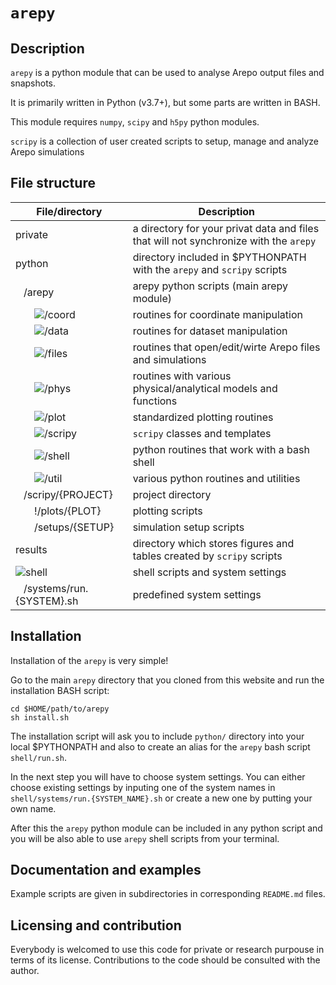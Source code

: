 # `arepy`

## Description

`arepy` is a python module that can be used to analyse Arepo output files and snapshots.

It is primarily written in Python (v3.7+), but some parts are written in BASH.

This module requires `numpy`, `scipy` and `h5py` python modules.

`scripy` is a collection of user created scripts to setup, manage and analyze Arepo simulations

## File structure

| File/directory | Description |
|---|---|
| private | a directory for your privat data and files that will not synchronize with the `arepy` |
| python | directory included in $PYTHONPATH with the `arepy` and `scripy` scripts |
| &nbsp; &nbsp;/arepy | arepy python scripts (main arepy module) |
| &nbsp; &nbsp; &nbsp; &nbsp;![/coord](https://github.com/vrtulka23/arepy/tree/master/python/arepy/coord) | routines for coordinate manipulation |
| &nbsp; &nbsp; &nbsp; &nbsp;![/data](https://github.com/vrtulka23/arepy/tree/master/python/arepy/data) | routines for dataset manipulation |
| &nbsp; &nbsp; &nbsp; &nbsp;![/files](https://github.com/vrtulka23/arepy/tree/master/python/arepy/files) | routines that open/edit/wirte Arepo files and simulations |
| &nbsp; &nbsp; &nbsp; &nbsp;![/phys](https://github.com/vrtulka23/arepy/tree/master/python/arepy/phys) | routines with various physical/analytical models and functions |
| &nbsp; &nbsp; &nbsp; &nbsp;![/plot](https://github.com/vrtulka23/arepy/tree/master/python/arepy/plot) | standardized plotting routines |
| &nbsp; &nbsp; &nbsp; &nbsp;![/scripy](https://github.com/vrtulka23/arepy/tree/master/python/arepy/scripy) | `scripy` classes and templates |
| &nbsp; &nbsp; &nbsp; &nbsp;![/shell](https://github.com/vrtulka23/arepy/tree/master/python/arepy/shell) | python routines that work with a bash shell |
| &nbsp; &nbsp; &nbsp; &nbsp;![/util](https://github.com/vrtulka23/arepy/tree/master/python/arepy/util) | various python routines and utilities |
| &nbsp; &nbsp;/scripy/{PROJECT} | project directory |
| &nbsp; &nbsp; &nbsp; &nbsp;!/plots/{PLOT} | plotting scripts |
| &nbsp; &nbsp; &nbsp; &nbsp;/setups/{SETUP} | simulation setup scripts  |
| results | directory which stores figures and tables created by `scripy` scripts |
| ![shell](https://github.com/vrtulka23/arepy/tree/master/setup) | shell scripts and system settings |
| &nbsp; &nbsp;/systems/run.{SYSTEM}.sh | predefined system settings |

## Installation

Installation of the `arepy` is very simple!

Go to the main `arepy` directory that you cloned from this website and run the installation BASH script:
```
cd $HOME/path/to/arepy
sh install.sh
```

The installation script will ask you to include `python/` directory into your local $PYTHONPATH and also to create an alias for the `arepy` bash script `shell/run.sh`.

In the next step you will have to choose system settings. You can either choose existing settings by inputing one of the system names in `shell/systems/run.{SYSTEM_NAME}.sh` or create a new one by putting your own name.

After this the `arepy` python module can be included in any python script and you will be also able to use `arepy` shell scripts from your terminal.

## Documentation and examples

Example scripts are given in subdirectories in corresponding `README.md` files.

## Licensing and contribution
Everybody is welcomed to use this code for private or research purpouse in terms of its license.
Contributions to the code should be consulted with the author.

